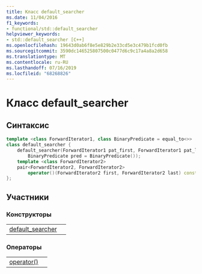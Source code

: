 ```yaml
---
title: Класс default_searcher
ms.date: 11/04/2016
f1_keywords:
- functional/std::default_searcher
helpviewer_keywords:
- std::default_searcher [C++]
ms.openlocfilehash: 19643d0ab6f8e5e829b2e33cd5e3c479b1fcd0fb
ms.sourcegitcommit: 3590dc146525807500c0477d6c9c17a4a8a2d658
ms.translationtype: MT
ms.contentlocale: ru-RU
ms.lasthandoff: 07/16/2019
ms.locfileid: "68268826"
---
```

# <a name="defaultsearcher-class"></a>Класс default_searcher

## <a name="syntax"></a>Синтаксис

```cpp
template <class ForwardIterator1, class BinaryPredicate = equal_to<>>
class default_searcher {
    default_searcher(ForwardIterator1 pat_first, ForwardIterator1 pat_last,
        BinaryPredicate pred = BinaryPredicate());
    template <class ForwardIterator2>
    pair<ForwardIterator2, ForwardIterator2>
        operator()(ForwardIterator2 first, ForwardIterator2 last) const;
};
```

## <a name="members"></a>Участники

### <a name="constructors"></a>Конструкторы

|||
|-|-|
|[default_searcher]()||

### <a name="operators"></a>Операторы

|||
|-|-|
|[operator()]()||
